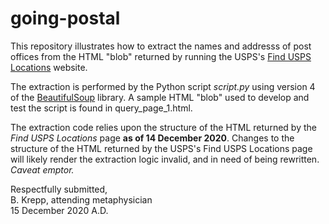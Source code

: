 # going-postal

This repository illustrates how to extract the names and addresss of post offices
from the HTML "blob" returned by running the 
USPS's [Find USPS Locations](https://tools.usps.com/find-location.htm) website.

The extraction is performed by the Python script _script.py_ using version 4 of the 
[BeautifulSoup](https://www.crummy.com/software/BeautifulSoup/bs4/doc/) library.
A sample HTML "blob" used to develop and test the script is found in query_page_1.html.

The extraction code relies upon the structure of the HTML returned by the 
_Find USPS Locations_ page __as of 14 December 2020__. Changes to the structure
of the HTML returned by the USPS's Find USPS Locations page will likely render
the extraction logic invalid, and in need of being rewritten. _Caveat emptor._

Respectfully submitted,  
B. Krepp, attending metaphysician  
15 December 2020 A.D.